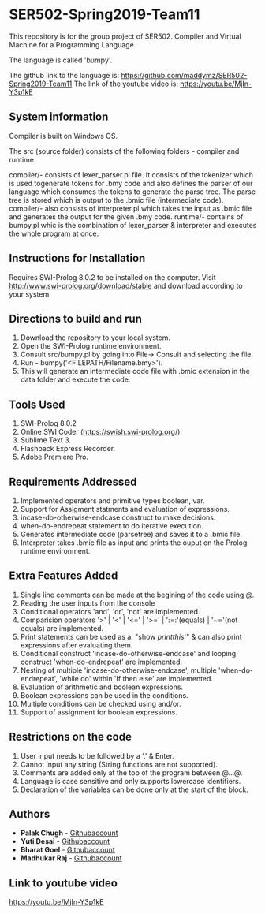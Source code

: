 # SER502-Spring2019-Team11

This repository is for the group project of SER502.
Compiler and Virtual Machine for a Programming Language.

The language is called 'bumpy'.

The github link to the language is: https://github.com/maddymz/SER502-Spring2019-Team11
The link of the youtube video is: https://youtu.be/MjIn-Y3p1kE

## System information 
Compiler is built on Windows OS.

The src (source folder) consists of the following folders - compiler and runtime.

compiler/- consists of lexer_parser.pl file. It consists of the tokenizer which is used togenerate tokens for .bmy code and also defines the parser of our language which consumes the tokens to generate the parse tree. The parse tree is stored  which is output to the .bmic file (intermediate code). 
compiler/- also consists of interpreter.pl which takes the input as .bmic file and generates the output for the given .bmy code.
runtime/- contains of bumpy.pl whic is the combination of lexer_parser & interpreter and executes the whole program at once.

## Instructions for Installation

Requires SWI-Prolog 8.0.2 to be installed on the computer.
Visit http://www.swi-prolog.org/download/stable and download according to your system.


## Directions to build and run 
1. Download the repository to your local system.
2. Open the SWI-Prolog runtime environment.
3. Consult src/bumpy.pl by going into File-> Consult and selecting the file.
5. Run - bumpy('<FILEPATH/Filename.bmy>').
6. This will generate an intermediate code file with .bmic extension in the data folder and execute the code. 

## Tools Used
1. SWI-Prolog 8.0.2
2. Online SWI Coder (https://swish.swi-prolog.org/).
3. Sublime Text 3.
4. Flashback Express Recorder.
5. Adobe Premiere Pro.

## Requirements Addressed
1. Implemented operators and primitive types boolean, var.
2. Support for Assigment statments and evaluation of expressions.
3. incase-do-otherwise-endcase construct to make decisions.
4. when-do-endrepeat statement to do iterative execution.
5. Generates intermediate code (parsetree) and saves it to a .bmic file.
6. Interpreter takes .bmic file as input and prints the ouput on the Prolog runtime environment.

## Extra Features Added
1. Single line comments can be made at the begining of the code using @.
2. Reading the user inputs from the console
3. Conditional operators 'and', 'or', 'not' are implemented.
4. Comparision operators '>' | '<' | '<=' | '>=' | ':=:'(equals) | '~='(not equals) are implemented.
5. Print statements can be used as a. "show *printthis*'" & can also print expressions after evaluating them.
6. Conditional construct 'incase-do-otherwise-endcase' and looping construct 'when-do-endrepeat' are implemented.
7. Nesting of multiple 'incase-do-otherwise-endcase', multiple 'when-do-endrepeat', 'while do' within 'If then else' are implemented.
7. Evaluation of arithmetic and boolean expressions.
8. Boolean expressions can be used in the conditions.
9. Multiple conditions can be checked using and/or.
10. Support of assignment for boolean expressions.


## Restrictions on the code
1. User input needs to be followed by a '.' & Enter.
2. Cannot input any string (String functions are not supported).
3. Comments are added only at the top of the program between @...@.
4. Language is case sensitive and only supports lowercase identifiers.
5. Declaration of the variables can be done only at the start of the block.

## Authors

* **Palak Chugh** - [Githubaccount](https://github.com/pchugh1)
* **Yuti Desai** - [Githubaccount](https://github.com/yrdesai)
* **Bharat Goel** - [Githubaccount](https://github.com/BharatG295)
* **Madhukar Raj** - [Githubaccount](https://github.com/maddymz)


## Link to youtube video
https://youtu.be/MjIn-Y3p1kE
